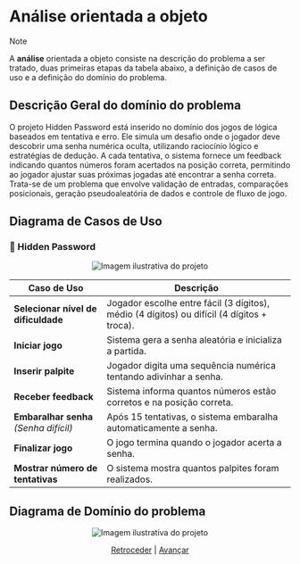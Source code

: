 # Análise orientada a objeto
> [!NOTE]
> A **análise** orientada a objeto consiste na descrição do problema a ser tratado, duas primeiras etapas da tabela abaixo, a definição de casos de uso e a definição do domínio do problema.

## Descrição Geral do domínio do problema
O projeto Hidden Password está inserido no domínio dos jogos de lógica baseados em tentativa e erro. Ele simula um desafio onde o jogador deve descobrir uma senha numérica oculta, utilizando raciocínio lógico e estratégias de dedução. A cada tentativa, o sistema fornece um feedback indicando quantos números foram acertados na posição correta, permitindo ao jogador ajustar suas próximas jogadas até encontrar a senha correta. Trata-se de um problema que envolve validação de entradas, comparações posicionais, geração pseudoaleatória de dados e controle de fluxo de jogo.
## Diagrama de Casos de Uso
### 🎯 Hidden Password
<p align="center">
  <img src="https://github.com/user-attachments/assets/e2359bf7-1fe9-4ac5-9e47-0282fad062c6" alt="Imagem ilustrativa do projeto" />
</p>

| Caso de Uso                          | Descrição                                                                                  |
|--------------------------------------|---------------------------------------------------------------------------------------------|
| **Selecionar nível de dificuldade**  | Jogador escolhe entre fácil (3 dígitos), médio (4 dígitos) ou difícil (4 dígitos + troca). |
| **Iniciar jogo**                     | Sistema gera a senha aleatória e inicializa a partida.                                     |
| **Inserir palpite**                  | Jogador digita uma sequência numérica tentando adivinhar a senha.                          |
| **Receber feedback**                 | Sistema informa quantos números estão corretos e na posição correta.                       |
| **Embaralhar senha** *(Senha difícil)* | Após 15 tentativas, o sistema embaralha automaticamente a senha.                              |
| **Finalizar jogo**                   | O jogo termina quando o jogador acerta a senha.                                            |
| **Mostrar número de tentativas**  | O sistema mostra quantos palpites foram realizados.                                        |

 
## Diagrama de Domínio do problema

<p align="center">
  <img src="https://github.com/user-attachments/assets/0568cf89-e39d-4f87-ac43-a384a5775eb6" alt="Imagem ilustrativa do projeto" />
</p>


<div align="center">

[Retroceder](README.md) | [Avançar](projeto.md)

</div>
